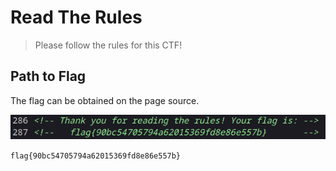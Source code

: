 # Read The Rules

> <p>Please follow the rules for this CTF! </p>

## Path to Flag

The flag can be obtained on the page source.

<img src="attachments/flag.png">

`flag{90bc54705794a62015369fd8e86e557b}`